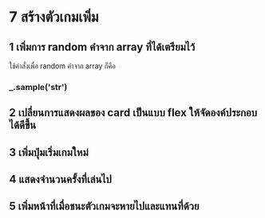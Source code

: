 # 7 สร้างตัวเกมเพิ่ม

## 1 เพิ่มการ random คำจาก array ที่ได้เตรียมไว้
ใช้คำสั่งเพื่อ random คำจาก array ก็คือ
### _.sample('str')

## 2 เปลี่ยนการแสดงผลของ card เป็นแบบ flex ให้จัดองค์ประกอบได้ดีขึ้น

## 3 เพิ่มปุ่มเริ่มเกมใหม่

## 4 แสดงจำนวนครั้งที่เล่นไป

## 5 เพิ่มหน้าที่เมื่อชนะตัวเกมจะหายไปและแทนที่ด้วย
